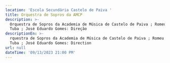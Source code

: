 ```yaml
---
location: 'Escola Secundária Castelo de Paiva '
title: Orquestra de Sopros da AMCP
description: >-
  Orquestra de Sopros da Academia de Música de Castelo de Paiva ; Romeu Silva:
  Tuba ; José Eduardo Gomes: Direção 
descriptionEn: >-
  rquestra de Sopros da Academia de Música de Castelo de Paiva ; Romeu Silva:
  Tuba ; José Eduardo Gomes: Direction
url: null
dateTime: '09/13/2023 21:00 PM'
---
```


